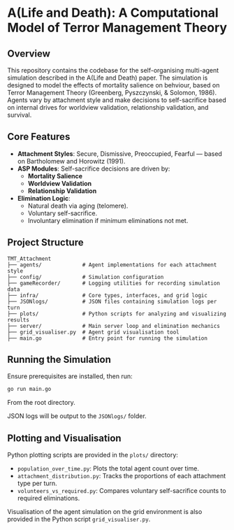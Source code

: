 # A(Life and Death): A Computational Model of Terror Management Theory

## Overview

This repository contains the codebase for the self-organising multi-agent simulation described in the A(Life and Death) paper. The simulation is designed to model the effects of mortality salience on behviour, based on Terror Management Theory (Greenberg, Pyszczynski, & Solomon, 1986). Agents vary by attachment style and make decisions to self-sacrifice based on internal drives for worldview validation, relationship validation, and survival.

## Core Features

- **Attachment Styles**: Secure, Dismissive, Preoccupied, Fearful — based on Bartholomew and Horowitz (1991).
- **ASP Modules**: Self-sacrifice decisions are driven by:
  - **Mortality Salience**
  - **Worldview Validation**
  - **Relationship Validation**
- **Elimination Logic**:
  - Natural death via aging (telomere).
  - Voluntary self-sacrifice.
  - Involuntary elimination if minimum eliminations not met.

## Project Structure

```
TMT_Attachment
├── agents/             # Agent implementations for each attachment style
├── config/             # Simulation configuration
├── gameRecorder/       # Logging utilities for recording simulation data
├── infra/              # Core types, interfaces, and grid logic
├── JSONlogs/           # JSON files containing simulation logs per turn
├── plots/              # Python scripts for analyzing and visualizing results
├── server/             # Main server loop and elimination mechanics
├── grid_visualiser.py  # Agent grid visualisation tool
├── main.go             # Entry point for running the simulation
```

## Running the Simulation

Ensure prerequisites are installed, then run:

```bash
go run main.go
```

From the root directory.

JSON logs will be output to the `JSONlogs/` folder.

## Plotting and Visualisation

Python plotting scripts are provided in the `plots/` directory:

- `population_over_time.py`: Plots the total agent count over time.
- `attachment_distribution.py`: Tracks the proportions of each attachment type per turn.
- `volunteers_vs_required.py`: Compares voluntary self-sacrifice counts to required eliminations.

Visualisation of the agent simulation on the grid environment is also provided in the Python script `grid_visualiser.py`.

